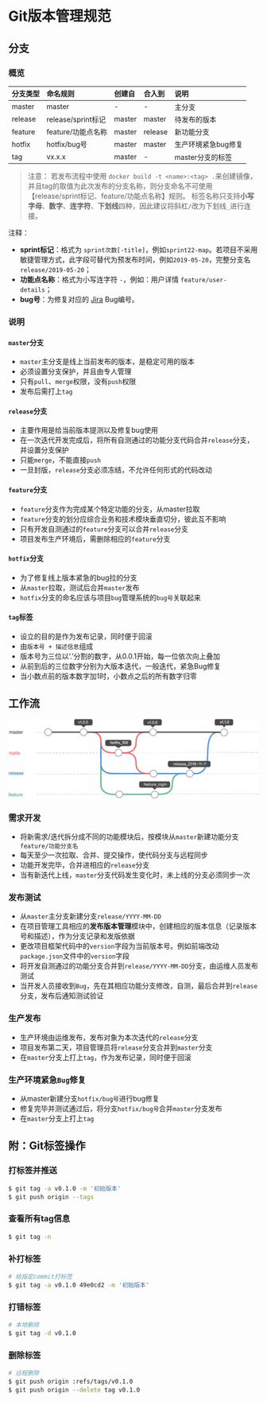 # Git版本管理规范

## 分支

### 概览

| 分支类型 | 命名规则 | 创建自 | 合入到 | 说明 |
| :--- | :--- | :--- | :--- | :--- |
| master | master | - | - | 主分支 |
| release | release/sprint标记 | master | master | 待发布的版本 |
| feature | feature/功能点名称 | master | release | 新功能分支 |
| hotfix | hotfix/bug号 | master | master | 生产环境紧急bug修复 |
| tag | vx.x.x | master | - | master分支的标签 |

> 注意：
>  若发布流程中使用 `docker build -t <name>:<tag> .`来创建镜像，并且tag的取值为此次发布的分支名称，则分支命名不可使用【release/sprint标记、feature/功能点名称】规则。
>  标签名称只支持**小写字母**、**数字**、**连字符**、**下划线**四种，因此建议将斜杠`/`改为下划线`_`进行连接。

注释：

* **sprint标记**：格式为 `sprint次数[-title]`，例如`sprint22-map`。若项目不采用敏捷管理方式，此字段可替代为预发布时间，例如`2019-05-20`，完整分支名 `release/2019-05-20`；
* **功能点名称**：格式为小写连字符 `-`，例如：用户详情 `feature/user-details`；
* **bug号**：为修复对应的 [Jira](https://www.atlassian.com/software/jira) Bug编号。

### 说明

#### `master`分支

* `master`主分支是线上当前发布的版本，是稳定可用的版本
* 必须设置分支保护，并且由专人管理
* 只有`pull`、`merge`权限，没有`push`权限
* 发布后需打上`tag`

#### `release`分支

* 主要作用是给当前版本提测以及修复bug使用
* 在一次迭代开发完成后，将所有自测通过的功能分支代码合并`release`分支，并设置分支保护
* 只能`merge`，不能直接`push`
* 一旦封版，`release`分支必须冻结，不允许任何形式的代码改动

#### `feature`分支

* `feature`分支作为完成某个特定功能的分支，从master拉取
* `feature`分支的划分应综合业务和技术模块垂直切分，彼此互不影响
* 只有开发自测通过的`feature`分支可以合并`release`分支
* 项目发布生产环境后，需删除相应的`feature`分支

#### `hotfix`分支

* 为了修复线上版本紧急的bug拉的分支
* 从`master`拉取，测试后合并`master`发布
* `hotfix`分支的命名应该与项目`bug`管理系统的`bug号`关联起来

#### `tag`标签

* 设立的目的是作为发布记录，同时便于回滚
* 由`版本号 + 描述信息`组成
* 版本号为三位以‘.’分割的数字，从0.0.1开始，每一位依次向上叠加
* 从前到后的三位数字分别为大版本迭代，一般迭代，紧急Bug修复
* 当小数点前的版本数字加1时，小数点之后的所有数字归零

## 工作流

![image.png](../assets/git-workflow.png)

### 需求开发

* 将新需求/迭代拆分成不同的功能模块后，按模块从`master`新建功能分支`feature/功能分支名`
* 每天至少一次拉取、合并、提交操作，使代码分支与远程同步
* 功能开发完毕，合并进相应的`release`分支
* 当有新迭代上线，`master`分支代码发生变化时，未上线的分支必须同步一次

### 发布测试

* 从`master`主分支新建分支`release/YYYY-MM-DD`
* 在项目管理工具相应的**发布版本管理**模块中，创建相应的版本信息（记录版本号和描述），作为分支记录和发版依据
* 更改项目框架代码中的`version`字段为当前版本号。例如前端改动`package.json`文件中的`version`字段
* 将开发自测通过的功能分支合并到`release/YYYY-MM-DD`分支，由运维人员发布测试
* 当开发人员接收到`Bug`，先在其相应功能分支修改，自测，最后合并到`release`分支，发布后通知测试验证

### 生产发布

* 生产环境由运维发布，发布对象为本次迭代的`release`分支
* 项目发布第二天，项目管理员将`release`分支合并到`master`分支
* 在`master`分支上打上`tag`，作为发布记录，同时便于回滚

### 生产环境紧急`Bug`修复

* 从master新建分支`hotfix/bug号`进行bug修复
* 修复完毕并测试通过后，将分支`hotfix/bug号`合并`master`分支发布
* 在`master`分支上打上`tag`

## 附：Git标签操作

### 打标签并推送

```bash
$ git tag -a v0.1.0 -m '初始版本'
$ git push origin --tags
```

### 查看所有tag信息

```bash
$ git tag -n
```

### 补打标签

```bash
# 给指定commit打标签
$ git tag -a v0.1.0 49e0cd2 -m '初始版本'
```

### 打错标签

```bash
# 本地删除
$ git tag -d v0.1.0
```

### 删除标签

```bash
# 远程删除
$ git push origin :refs/tags/v0.1.0
$ git push origin --delete tag v0.1.0
```
